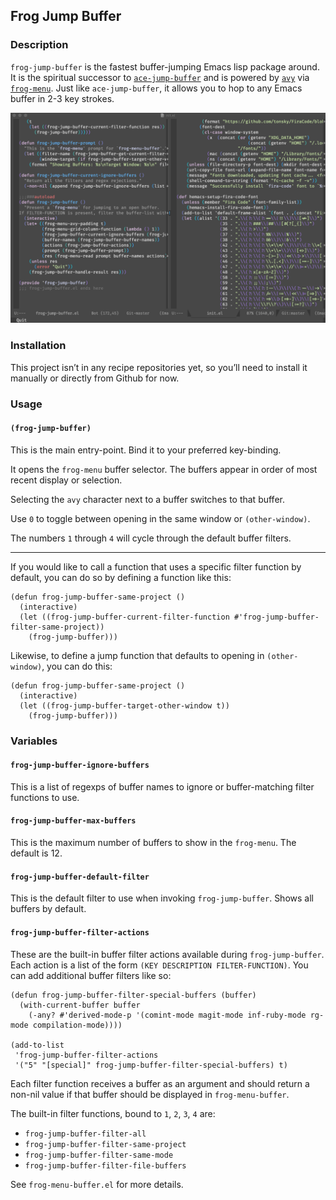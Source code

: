 ## Frog Jump Buffer

### Description

`frog-jump-buffer` is the fastest buffer-jumping Emacs lisp package
around. It is the spiritual successor to
[`ace-jump-buffer`](https://github.com/waymondo/ace-jump-buffer) and is
powered by [`avy`](https://github.com/abo-abo/avy) via
[`frog-menu`](https://github.com/clemera/frog-menu). Just like
`ace-jump-buffer`, it allows you to hop to any Emacs buffer in 2-3 key
strokes.

![example](example.gif)

### Installation

This project isn’t in any recipe repositories yet, so you’ll need to
install it manually or directly from Github for now.

### Usage

#### `(frog-jump-buffer)`
This is the main entry-point. Bind it to your preferred key-binding.

It opens the `frog-menu` buffer selector. The buffers appear in order
of most recent display or selection.

Selecting the `avy` character next to a buffer switches to that
buffer.

Use `0` to toggle between opening in the same window or
`(other-window)`.

The numbers `1` through `4` will cycle through the default buffer filters.

---

If you would like to call a function that uses a specific filter
function by default, you can do so by defining a function like this:

``` emacs-lisp
(defun frog-jump-buffer-same-project ()
  (interactive)
  (let ((frog-jump-buffer-current-filter-function #'frog-jump-buffer-filter-same-project))
    (frog-jump-buffer)))
```

Likewise, to define a jump function that defaults to opening in
`(other-window)`,  you can do this:

``` emacs-lisp
(defun frog-jump-buffer-same-project ()
  (interactive)
  (let ((frog-jump-buffer-target-other-window t))
    (frog-jump-buffer)))
```

### Variables

#### `frog-jump-buffer-ignore-buffers`
This is a list of regexps of buffer names to ignore or buffer-matching
filter functions to use.

#### `frog-jump-buffer-max-buffers`
This is the maximum number of buffers to show in the `frog-menu`.  The
default is 12.

#### `frog-jump-buffer-default-filter`
This is the default filter to use when invoking
`frog-jump-buffer`. Shows all buffers by default.

#### `frog-jump-buffer-filter-actions`
These are the built-in buffer filter actions available during
`frog-jump-buffer`.  Each action is a list of the form `(KEY
DESCRIPTION FILTER-FUNCTION)`. You can add additional buffer filters
like so:

``` emacs-lisp
(defun frog-jump-buffer-filter-special-buffers (buffer)
  (with-current-buffer buffer
    (-any? #'derived-mode-p '(comint-mode magit-mode inf-ruby-mode rg-mode compilation-mode))))

(add-to-list
 'frog-jump-buffer-filter-actions
 '("5" "[special]" frog-jump-buffer-filter-special-buffers) t)
```
Each filter function receives a buffer as an argument and should
return a non-nil value if that buffer should be displayed in `frog-menu-buffer`.

The built-in filter functions, bound to `1`, `2`, `3`, `4` are:

*  `frog-jump-buffer-filter-all`
*  `frog-jump-buffer-filter-same-project`
*  `frog-jump-buffer-filter-same-mode`
*  `frog-jump-buffer-filter-file-buffers`

See `frog-menu-buffer.el` for more details.
